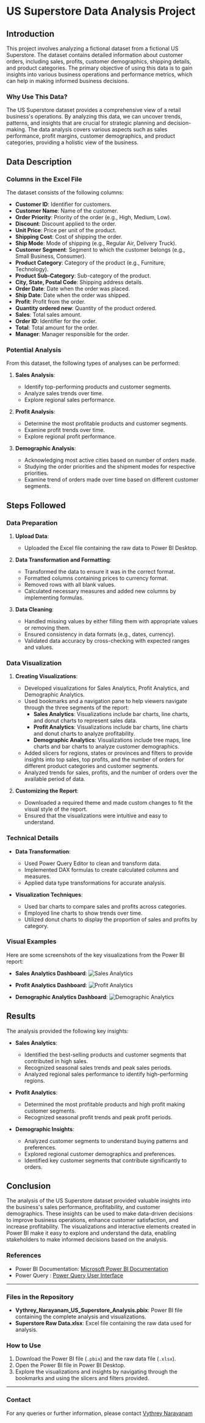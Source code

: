 # US Superstore Data Analysis Project

## Introduction

This project involves analyzing a fictional dataset from a fictional US Superstore. The dataset contains detailed information about customer orders, including sales, profits, customer demographics, shipping details, and product categories. The primary objective of using this data is to gain insights into various business operations and performance metrics, which can help in making informed business decisions.

### Why Use This Data?

The US Superstore dataset provides a comprehensive view of a retail business's operations. By analyzing this data, we can uncover trends, patterns, and insights that are crucial for strategic planning and decision-making. The data analysis covers various aspects such as sales performance, profit margins, customer demographics, and product categories, providing a holistic view of the business.

## Data Description

### Columns in the Excel File

The dataset consists of the following columns:

- **Customer ID**: Identifier for customers.
- **Customer Name**: Name of the customer.
- **Order Priority**: Priority of the order (e.g., High, Medium, Low).
- **Discount**: Discount applied to the order.
- **Unit Price**: Price per unit of the product.
- **Shipping Cost**: Cost of shipping the order.
- **Ship Mode**: Mode of shipping (e.g., Regular Air, Delivery Truck).
- **Customer Segment**: Segment to which the customer belongs (e.g., Small Business, Consumer).
- **Product Category**: Category of the product (e.g., Furniture, Technology).
- **Product Sub-Category**: Sub-category of the product.
- **City, State, Postal Code**: Shipping address details.
- **Order Date**: Date when the order was placed.
- **Ship Date**: Date when the order was shipped.
- **Profit**: Profit from the order.
- **Quantity ordered new**: Quantity of the product ordered.
- **Sales**: Total sales amount.
- **Order ID**: Identifier for the order.
- **Total**: Total amount for the order.
- **Manager**: Manager responsible for the order.

### Potential Analysis

From this dataset, the following types of analyses can be performed:

1. **Sales Analysis**:
   - Identify top-performing products and customer segments.
   - Analyze sales trends over time.
   - Explore regional sales performance.

2. **Profit Analysis**:
   - Determine the most profitable products and customer segments.
   - Examine profit trends over time.
   - Explore regional profit performance.

3. **Demographic Analysis**:
   - Acknowledging most active cities based on number of orders made.
   - Studying the order priorities and the shipment modes for respective priorities.
   - Examine trend of orders made over time based on different customer segments.

## Steps Followed

### Data Preparation

1. **Upload Data**:
    - Uploaded the Excel file containing the raw data to Power BI Desktop.

2. **Data Transformation and Formatting**:
    - Transformed the data to ensure it was in the correct format.
    - Formatted columns containing prices to currency format.
    - Removed rows with all blank values.
    - Calculated necessary measures and added new columns by implementing formulas.

3. **Data Cleaning**:
    - Handled missing values by either filling them with appropriate values or removing them.
    - Ensured consistency in data formats (e.g., dates, currency).
    - Validated data accuracy by cross-checking with expected ranges and values.

### Data Visualization

1. **Creating Visualizations**:
    - Developed visualizations for Sales Analytics, Profit Analytics, and Demographic Analytics.
    - Used bookmarks and a navigation pane to help viewers navigate through the three segments of the report:
        - **Sales Analytics**: Visualizations include bar charts, line charts, and donut charts to represent sales data.
        - **Profit Analytics**: Visualizations include bar charts, line charts and donut charts to analyze profitability.
        - **Demographic Analytics**: Visualizations include tree maps, line charts and bar charts to analyze customer demographics.
    - Added slicers for regions, states or provinces and filters to provide insights into top sales, top profits, and the number of orders for different product categories and customer segments.
    - Analyzed trends for sales, profits, and the number of orders over the available period of data.

2. **Customizing the Report**:
    - Downloaded a required theme and made custom changes to fit the visual style of the report.
    - Ensured that the visualizations were intuitive and easy to understand.

### Technical Details

- **Data Transformation**:
  - Used Power Query Editor to clean and transform data.
  - Implemented DAX formulas to create calculated columns and measures.
  - Applied data type transformations for accurate analysis.

- **Visualization Techniques**:
  - Used bar charts to compare sales and profits across categories.
  - Employed line charts to show trends over time.
  - Utilized donut charts to display the proportion of sales and profits by category.

### Visual Examples

Here are some screenshots of the key visualizations from the Power BI report:

- **Sales Analytics Dashboard**:
  ![Sales Analytics](https://github.com/vythrey/US_Superstore_Data_Dashboard/assets/153704808/b7de0975-48e9-4d90-9234-b42bf87a7f82)

- **Profit Analytics Dashboard**:
  ![Profit Analytics](https://github.com/vythrey/US_Superstore_Data_Dashboard/assets/153704808/a525a33b-ec7d-4b88-85b9-760a2789acf4)

- **Demographic Analytics Dashboard**:
  ![Demographic Analytics](https://github.com/vythrey/US_Superstore_Data_Dashboard/assets/153704808/7aac2bf2-5087-4254-ae9a-27a044927773)

## Results

The analysis provided the following key insights:

- **Sales Analytics**:
    - Identified the best-selling products and customer segments that contributed in high sales.
    - Recognized seasonal sales trends and peak sales periods.
    - Analyzed regional sales performance to identify high-performing regions.

- **Profit Analytics**:
    - Determined the most  profitable products and high profit making customer segments.
    - Recognized seasonal profit trends and peak profit periods.
      
- **Demographic Insights**:
    - Analyzed customer segments to understand buying patterns and preferences.
    - Explored regional customer demographics and preferences.
    - Identified key customer segments that contribute significantly to orders.

## Conclusion

The analysis of the US Superstore dataset provided valuable insights into the business's sales performance, profitability, and customer demographics. These insights can be used to make data-driven decisions to improve business operations, enhance customer satisfaction, and increase profitability. The visualizations and interactive elements created in Power BI make it easy to explore and understand the data, enabling stakeholders to make informed decisions based on the analysis.


### References

- Power BI Documentation: [Microsoft Power BI Documentation](https://docs.microsoft.com/en-us/power-bi/)
- Power Query : [Power Query User Interface](https://learn.microsoft.com/en-us/power-query/power-query-ui)

---

### Files in the Repository

- **Vythrey_Narayanam_US_Superstore_Analysis.pbix**: Power BI file containing the complete analysis and visualizations.
- **Superstore Raw Data.xlsx**: Excel file containing the raw data used for analysis.


### How to Use

1. Download the Power BI file (`.pbix`) and the raw data file (`.xlsx`).
2. Open the Power BI file in Power BI Desktop.
3. Explore the visualizations and insights by navigating through the bookmarks and using the slicers and filters provided.

---

### Contact

For any queries or further information, please contact [Vythrey Narayanam](vythrey.narayanam@gmail.com)
